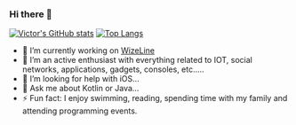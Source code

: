 ### Hi there 👋

[![Victor's GitHub stats](https://github-readme-stats.vercel.app/api?username=vagprogrammer)](https://github.com/anuraghazra/github-readme-stats)
[![Top Langs](https://github-readme-stats.vercel.app/api/top-langs/?username=vagprogrammer)](https://github.com/anuraghazra/github-readme-stats)

- 🔭 I’m currently working on [WizeLine](https://www.wizeline.com/)
- 🌱 I’m an active enthusiast with everything related to IOT, social networks, applications, gadgets, consoles, etc.....
- 🤔 I’m looking for help with iOS...
- 💬 Ask me about Kotlin or Java...
- ⚡ Fun fact: I enjoy swimming, reading, spending time with my family and attending programming events.

<!--
**vagprogrammer/vagprogrammer** is a ✨ _special_ ✨ repository because its `README.md` (this file) appears on your GitHub profile.

Here are some ideas to get you started:

- 🔭 I’m currently working on ...
- 🌱 I’m currently learning ...
- 👯 I’m looking to collaborate on ...
- 🤔 I’m looking for help with ...
- 💬 Ask me about ...
- 📫 How to reach me: ...
- 😄 Pronouns: ...
- ⚡ Fun fact: ...
-->
